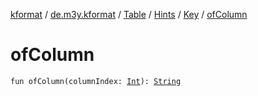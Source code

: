[kformat](../../../../index.md) / [de.m3y.kformat](../../../index.md) / [Table](../../index.md) / [Hints](../index.md) / [Key](index.md) / [ofColumn](./of-column.md)

# ofColumn

`fun ofColumn(columnIndex: `[`Int`](https://kotlinlang.org/api/latest/jvm/stdlib/kotlin/-int/index.html)`): `[`String`](https://kotlinlang.org/api/latest/jvm/stdlib/kotlin/-string/index.html)